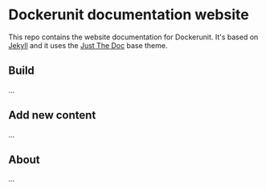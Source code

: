 # Dockerunit documentation website

This repo contains the website documentation for Dockerunit. It's based on [Jekyll](https://jekyllrb.com) and it uses 
the [Just The Doc](https://pmarsceill.github.io/just-the-docs/) base theme.

## Build

...

## Add new content

...

## About

...
